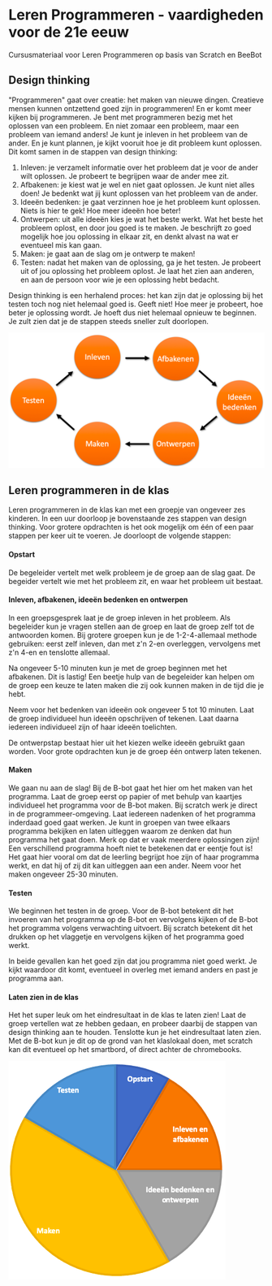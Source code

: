 # Leren Programmeren - vaardigheden voor de 21e eeuw
Cursusmateriaal voor Leren Programmeren op basis van Scratch en BeeBot

## Design thinking
"Programmeren" gaat over creatie: het maken van nieuwe dingen. Creatieve mensen kunnen ontzettend goed zijn in programmeren! En er komt meer kijken bij programmeren. Je bent met programmeren bezig met het oplossen van een probleem. En niet zomaar een probleem, maar een probleem van iemand anders! Je kunt je inleven in het probleem van de ander. En je kunt plannen, je kijkt vooruit hoe je dit probleem kunt oplossen. Dit komt samen in de stappen van design thinking:

1. Inleven: je verzamelt informatie over het probleem dat je voor de ander wilt oplossen. Je probeert te begrijpen waar de ander mee zit.
2. Afbakenen: je kiest wat je wel en niet gaat oplossen. Je kunt niet alles doen! Je bedenkt wat jij kunt oplossen van het probleem van de ander.
3. Ideeën bedenken: je gaat verzinnen hoe je het probleem kunt oplossen. Niets is hier te gek! Hoe meer ideeën hoe beter!
4. Ontwerpen: uit alle ideeën kies je wat het beste werkt. Wat het beste het probleem oplost, en door jou goed is te maken. Je beschrijft zo goed mogelijk hoe jou oplossing in elkaar zit, en denkt alvast na wat er eventueel mis kan gaan.
5. Maken: je gaat aan de slag om je ontwerp te maken!
6. Testen: nadat het maken van de oplossing, ga je het testen. Je probeert uit of jou oplossing het probleem oplost. Je laat het zien aan anderen, en aan de persoon voor wie je een oplossing hebt bedacht.

Design thinking is een herhalend proces: het kan zijn dat je oplossing bij het testen toch nog niet helemaal goed is. Geeft niet! Hoe meer je probeert, hoe beter je oplossing wordt. Je hoeft dus niet helemaal opnieuw te beginnen. Je zult zien dat je de stappen steeds sneller zult doorlopen.

![Design Thinking](/media/design-thinking.png)

## Leren programmeren in de klas

Leren programmeren in de klas kan met een groepje van ongeveer zes kinderen. In een uur doorloop je bovenstaande zes stappen van design thinking. Voor grotere opdrachten is het ook mogelijk om één of een paar stappen per keer uit te voeren. Je doorloopt de volgende stappen:

#### Opstart ###

De begeleider vertelt met welk probleem je de groep aan de slag gaat. De begeider vertelt wie met het probleem zit, en waar het probleem uit bestaat.

#### Inleven, afbakenen, ideeën bedenken en ontwerpen

In een groepsgesprek laat je de groep inleven in het probleem. Als begeleider kun je vragen stellen aan de groep en laat de groep zelf tot de antwoorden komen. Bij grotere groepen kun je de 1-2-4-allemaal methode gebruiken: eerst zelf inleven, dan met z'n 2-en overleggen, vervolgens met z'n 4-en en tenslotte allemaal.

Na ongeveer 5-10 minuten kun je met de groep beginnen met het afbakenen. Dit is lastig! Een beetje hulp van de begeleider kan helpen om de groep een keuze te laten maken die zij ook kunnen maken in de tijd die je hebt.

Neem voor het bedenken van ideeën ook ongeveer 5 tot 10 minuten. Laat de groep individueel hun ideeën opschrijven of tekenen. Laat daarna iedereen individueel zijn of haar ideeën toelichten.

De ontwerpstap bestaat hier uit het kiezen welke ideeën gebruikt gaan worden. Voor grote opdrachten kun je de groep één ontwerp laten tekenen.

#### Maken

We gaan nu aan de slag! Bij de B-bot gaat het hier om het maken van het programma. Laat de groep eerst op papier of met behulp van kaartjes individueel het programma voor de B-bot maken. Bij scratch werk je direct in de programmeer-omgeving. Laat iedereen nadenken of het programma inderdaad goed gaat werken. Je kunt in groepen van twee elkaars programma bekijken en laten uitleggen waarom ze denken dat hun programma het gaat doen. Merk op dat er vaak meerdere oplossingen zijn! Een verschillend programma hoeft niet te betekenen dat er eentje fout is! Het gaat hier vooral om dat de leerling begrijpt hoe zijn of haar programma werkt, en dat hij of zij dit kan uitleggen aan een ander. Neem voor het maken ongeveer 25-30 minuten.

#### Testen

We beginnen het testen in de groep. Voor de B-bot betekent dit het invoeren van het programma op de B-bot en vervolgens kijken of de B-bot het programma volgens verwachting uitvoert. Bij scratch betekent dit het drukken op het vlaggetje en vervolgens kijken of het programma goed werkt.

In beide gevallen kan het goed zijn dat jou programma niet goed werkt. Je kijkt waardoor dit komt, eventueel in overleg met iemand anders en past je programma aan.

#### Laten zien in de klas

Het het super leuk om het eindresultaat in de klas te laten zien! Laat de groep vertellen wat ze hebben gedaan, en probeer daarbij de stappen van design thinking aan te houden. Tenslotte kun je het eindresultaat laten zien. Met de B-bot kun je dit op de grond van het klaslokaal doen, met scratch kan dit eventueel op het smartbord, of direct achter de chromebooks.

![](media/in-de-klas.png)
